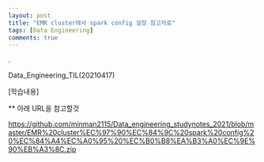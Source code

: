 ```yaml
---
layout: post
title: "EMR cluster에서 spark config 설정 참고자료"
tags: [Data Engineering]
comments: true
---
```


.

Data_Engineering_TIL(20210417)

[학습내용]

** 아래 URL을 참고할것

https://github.com/minman2115/Data_engineering_studynotes_2021/blob/master/EMR%20cluster%EC%97%90%EC%84%9C%20spark%20config%20%EC%84%A4%EC%A0%95%20%EC%B0%B8%EA%B3%A0%EC%9E%90%EB%A3%8C.zip